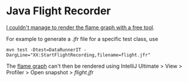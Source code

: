 # Java Flight Recorder

[I couldn't manage to render the flame graph with a free tool](https://stackoverflow.com/questions/75886090/cant-see-flame-graph-from-jfr-file-with-jmc-or-flameviewer).

For example to generate a .jfr file for a specific test class, use

`mvn test -Dtest=DataRunnerIT -DargLine="XX:StartFlightRecording,filename=flight.jfr"`

The [flame graph](https://www.jetbrains.com/help/idea/read-the-profiling-report.html) can't then be rendered using
IntelliJ Ultimate > View > Profiler > Open snapshot > _flight.jfr_
